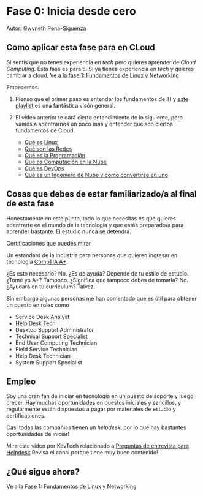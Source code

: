 # Fase 0: Inicia desde cero

Autor: [Gwyneth Pena-Siguenza](https://twitter.com/madebygps)

## Como aplicar esta fase para en CLoud

Si sentís que no tenes experiencia en *tech* pero quieres aprender de *Cloud Computing*. Esta fase es para ti. Si ya tienes experiencia en *tech* y quieres cambiar a cloud, [Ve a la fase 1: Fundamentos de Linux y Networking](../phase1/README.md) 

Empecemos.

1. Pienso que el primer paso es entender los fundamentos de TI y [este playlist](https://www.youtube.com/playlist?list=PLG49S3nxzAnlGHY8ObL8DiyP3AIu9vd3K) es una fantástica visón general.

2. El video anterior te dará cierto entendimiento de lo siguiente, pero vamos a adentrarnos un poco mas y entender que son ciertos fundamentos de Cloud.

   - [Qué es Linux](https://youtu.be/PwugmcN1hf8)
   - [Qué son las Redes](https://youtu.be/3QhU9jd03a0)
   - [Qué es la Programación](https://youtu.be/ifo76VyrBYo)
   - [Qué es Computación en la Nube](https://youtu.be/eZLcyTxi8ZI)
   - [Qué es DevOps](https://youtu.be/9pZ2xmsSDdo/)
   - [Qué es un Ingeniero de Nube y como convertirse en uno](https://youtu.be/7i1WMGxyt4Q)


## Cosas que debes de estar familiarizado/a al final de esta fase

Honestamente en este punto, todo lo que necesitas es que quieres adentrarte en el mundo de la tecnología y que estás preparado/a para aprender bastante. El estudio nunca se detendrá.


Certificaciones que puedes mirar

Un estandard de la industria para personas que quieren ingresar en tecnología [CompTIA A+](https://www.comptia.org/certifications/a).

¿Es esto necesario? No. ¿Es de ayuda? Depende de tu estilo de estudio. ¿Tomé yo A+? Tampoco. ¿Significa que tampoco debes de tomarla? No. ¿Ayudará en tu curriculum? Talvez.

Sin embargo algunas personas me han comentado que es útil para obtener un puesto en roles como

- Service Desk Analyst
- Help Desk Tech
- Desktop Support Administrator
- Technical Support Specialist
- End User Computing Technician
- Field Service Technician
- Help Desk Technician 
- System Support Specialist

## Empleo

Soy una gran fan de iniciar en tecnología en un puesto de soporte y luego crecer. Hay muchas oportunidades en puestos iniciales y sencillos, y regularmente están dispuestos a pagar por materiales de estudio y certificaciones.

Casi todas las compañias tienen un *helpdesk*, por lo que hay bastantes oportunidades de iniciar!

Mira este video por KevTech relacionado a [Preguntas de entrevista para Helpdesk](https://youtu.be/McxVgoQaCpU)
Revisa el canal porque tiene muy buen contenido!

## ¿Qué sigue ahora?

[Ve a la Fase 1: Fundamentos de Linux y Networking](../phase1/README.md)
